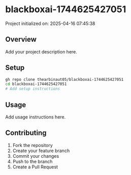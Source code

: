 # blackboxai-1744625427051

Project initialized on: 2025-04-16 07:45:38

## Overview
Add your project description here.

## Setup
```bash
gh repo clone thearbinaut05/blackboxai-1744625427051
cd blackboxai-1744625427051
# Add setup instructions
```

## Usage
Add usage instructions here.

## Contributing
1. Fork the repository
2. Create your feature branch
3. Commit your changes
4. Push to the branch
5. Create a Pull Request
